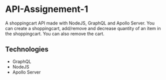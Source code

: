 # API-Assignement-1

A shoppingcart API made with NodeJS, GraphQL and Apollo Server.
You can create a shoppingcart, add/remove and decrease quantity of an item in the shoppingcart. You can also remove the cart.

## Technologies

* GraphQL
* NodeJS
* Apollo Server
